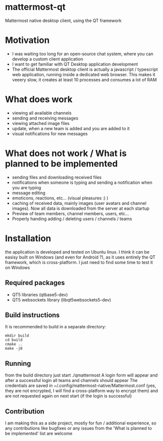 # mattermost-qt
Mattermost native desktop client, using the QT framework

# Motivation
* I was waiting too long for an open-source chat system, where you can develop a custom client application
* I want to get familiar with QT Desktop application development
* The official Mattermost desktop client is actually a javascript / typescript web application, running inside a dedicated web browser. This makes it veeery slow, it creates at least 10 processes and consumes a lot of RAM

# What does work
* viewing all available channels
* sending and receiving messages
* viewing attached image files
* update, when a new team is added and you are added to it
* visual notifications for new messages

# What does not work / What is planned to be implemented
* sending files and downloading received files
* notifications when someone is typing and sending a notification when you are typing
* message editing
* emoticons, reactions, etc... (visual pleasures :) )
* caching of received data, mainly images (user avatars and channel images). Now all data is downloaded from the server at each startup
* Preview of team members, channel members, users, etc...
* Properly handing adding / deleting users / channels / teams

# Installation
the application is developed and tested on Ubuntu linux. I think it can be easisy built on Windows (and even for Android ?), as it uses entirely the QT framework, which is cross-platform. I just need to find some time to test it on Windows

## Required packages
* QT5 libraries (qtbase5-dev)
* QT5 websockets library (libqt5websockets5-dev)

## Build instructions
It is recommended to build in a separate directory:

    mkdir build
    cd build
    cmake ..
    make -j8
    
## Running
from the build directory just start ./qmattermost
A login form will appear and after a successful login all teams and channels should appear
The credentials are saved in ~/.config/mattermost-native/Mattermost.conf (yes, they are not encrypted, I will find a cross-platform way to encrypt them) and are
not requested again on next start (if the login is successful)

## Contribution
I am making this as a side project, mostly for fun / additional experience, so any contributions like bugfixes or any issues from the 'What is planned to be implemented' list are welcome

